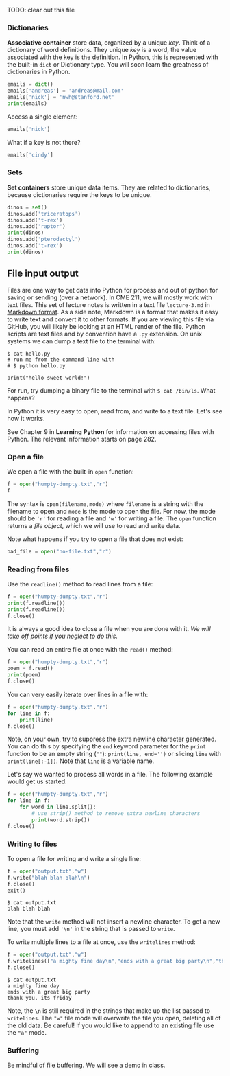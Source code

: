 TODO: clear out this file

### Dictionaries

**Associative container** store data, organized by a unique *key*.  Think of a
dictionary of word definitions.  They unique *key* is a word, the value
associated with the key is the definition.  In Python, this is represented with
the built-in `dict` or Dictionary type.  You will soon learn the greatness of
dictionaries in Python.

```python
emails = dict()
emails['andreas'] = 'andreas@mail.com'
emails['nick'] = 'nwh@stanford.net'
print(emails)
```

Access a single element:

```python
emails['nick']
```

What if a key is not there?

```python
emails['cindy']
```

### Sets

**Set containers** store unique data items.  They are related to dictionaries,
because dictionaries require the keys to be unique.

```python
dinos = set()
dinos.add('triceratops')
dinos.add('t-rex')
dinos.add('raptor')
print(dinos)
dinos.add('pterodactyl')
dinos.add('t-rex')
print(dinos)
```



## File input output

Files are one way to get data into Python for process and out of python for
saving or sending (over a network).  In CME 211, we will mostly work with text
files.  This set of lecture notes is written in a text file `lecture-3.md` in
[Markdown format](https://daringfireball.net/projects/markdown/).  As a
side note, Markdown is a format that makes it easy to write text and convert it
to other formats.  If you are viewing this file via GitHub, you will likely be
looking at an HTML render of the file.  Python scripts are text files and by
convention have a `.py` extension.  On unix systems we can dump a text file to
the terminal with:

```
$ cat hello.py
# run me from the command line with
# $ python hello.py

print("hello sweet world!")
```

For run, try dumping a binary file to the terminal with `$ cat /bin/ls`.  What
happens?

In Python it is very easy to open, read from, and write to a text file.  Let's
see how it works.

See Chapter 9 in **Learning Python** for information on accessing files with
Python.  The relevant information starts on page 282.

### Open a file

We open a file with the built-in `open` function:

```python
f = open("humpty-dumpty.txt","r")
f
```

The syntax is `open(filename,mode)` where `filename` is a string with the
filename to open and `mode` is the mode to open the file.  For now, the mode
should be `'r'` for reading a file and `'w'` for writing a file.  The `open`
function returns a *file object*, which we will use to read and write data.

Note what happens if you try to open a file that does not exist:

```python
bad_file = open("no-file.txt","r")
```

### Reading from files

Use the `readline()` method to read lines from a file:

```python
f = open("humpty-dumpty.txt","r")
print(f.readline())
print(f.readline())
f.close()
```

It is always a good idea to close a file when you are done with it.  *We will
take off points if you neglect to do this.*

You can read an entire file at once with the `read()` method:

```python
f = open("humpty-dumpty.txt","r")
poem = f.read()
print(poem)
f.close()
```

You can very easily iterate over lines in a file with:

```python
f = open("humpty-dumpty.txt","r")
for line in f:
    print(line)
f.close()
```

Note, on your own, try to suppress the extra newline character generated.  You
can do this by specifying the `end` keyword parameter for the `print` function
to be an empty string (`""`): `print(line, end='')` or slicing `line` with
`print(line[:-1])`.  Note that `line` is a variable name.

Let's say we wanted to process all words in a file.  The following example would
get us started:

```python
f = open("humpty-dumpty.txt","r")
for line in f:
    for word in line.split():
        # use strip() method to remove extra newline characters
        print(word.strip())
f.close()
```

### Writing to files

To open a file for writing and write a single line:

```python
f = open("output.txt","w")
f.write("blah blah blah\n")
f.close()
exit()
```

```
$ cat output.txt
blah blah blah
```

Note that the `write` method will not insert a newline character.  To get a new
line, you must add `'\n'` in the string that is passed to `write`.

To write multiple lines to a file at once, use the `writelines` method:

```python
f = open("output.txt","w")
f.writelines(["a mighty fine day\n","ends with a great big party\n","thank you, its friday\n"])
f.close()
```

```
$ cat output.txt
a mighty fine day
ends with a great big party
thank you, its friday
```

Note, the `\n` is still required in the strings that make up the list passed to
`writelines`.  The `"w"` file mode will overwrite the file you open, deleting
all of the old data.  Be careful!  If you would like to append to an existing
file use the `"a"` mode.

### Buffering

Be mindful of file buffering.  We will see a demo in class.
